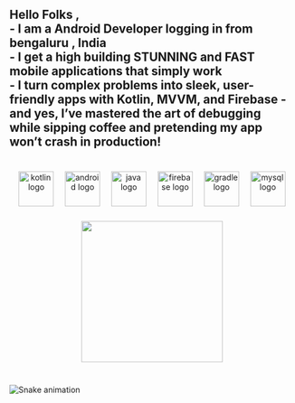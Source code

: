 <h2 align="left"> Hello Folks  ,<br>- I am a Android Developer logging in from bengaluru , India <br>- I get a high building STUNNING and FAST mobile applications that simply work <br>- I turn complex problems into sleek, user-friendly apps with Kotlin, MVVM, and Firebase - and yes, I’ve mastered the art of debugging while sipping coffee and pretending my app won’t crash in production!</h2>

###

<br clear="both">

<div align="center">
  <img src="https://cdn.jsdelivr.net/gh/devicons/devicon/icons/kotlin/kotlin-original.svg" height="62" alt="kotlin logo"  />
  <img width="12" />
  <img src="https://cdn.jsdelivr.net/gh/devicons/devicon/icons/android/android-original.svg" height="62" alt="android logo"  />
  <img width="12" />
  <img src="https://cdn.jsdelivr.net/gh/devicons/devicon/icons/java/java-original.svg" height="62" alt="java logo"  />
  <img width="12" />
  <img src="https://cdn.jsdelivr.net/gh/devicons/devicon/icons/firebase/firebase-plain.svg" height="62" alt="firebase logo"  />
  <img width="12" />
  <img src="https://cdn.jsdelivr.net/gh/devicons/devicon/icons/gradle/gradle-original.svg" height="62" alt="gradle logo"  />
  <img width="12" />
  <img src="https://cdn.jsdelivr.net/gh/devicons/devicon/icons/mysql/mysql-original.svg" height="62" alt="mysql logo"  />
</div>

###

<div align="center">
<img align="center" height="250" src="https://w.wallhaven.cc/full/rr/wallhaven-rrxmgw.jpg"  />
</div>




###


<br clear="both">

<img src="https://raw.githubusercontent.com/lil3saad/lil3saad/output/snake.svg" alt="Snake animation" />

###
